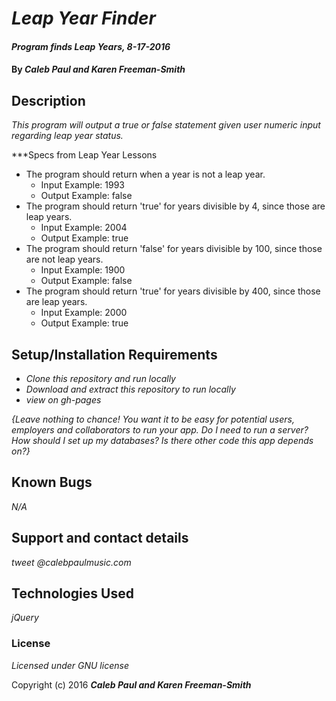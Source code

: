 # _Leap Year Finder_

#### _Program finds Leap Years, 8-17-2016_

#### By _**Caleb Paul and Karen Freeman-Smith**_

## Description

_This program will output a true or false statement given user numeric input regarding leap year status._

***Specs from Leap Year Lessons

* The program should return when a year is not a leap year.
  * Input Example: 1993
  * Output Example: false
* The program should return 'true' for years divisible by 4, since those are leap years.
  * Input Example: 2004
  * Output Example: true
* The program should return 'false' for years divisible by 100, since those are not leap years.
  * Input Example: 1900
  * Output Example: false
* The program should return 'true' for years divisible by 400, since those are leap years.
  * Input Example: 2000
  * Output Example: true

## Setup/Installation Requirements

* _Clone this repository and run locally_
* _Download and extract this repository to run locally_
* _view on gh-pages_


_{Leave nothing to chance! You want it to be easy for potential users, employers and collaborators to run your app. Do I need to run a server? How should I set up my databases? Is there other code this app depends on?}_

## Known Bugs

_N/A_

## Support and contact details

_tweet @calebpaulmusic.com_

## Technologies Used

_jQuery_

### License

*Licensed under GNU license*

Copyright (c) 2016 **_Caleb Paul and Karen Freeman-Smith_**
